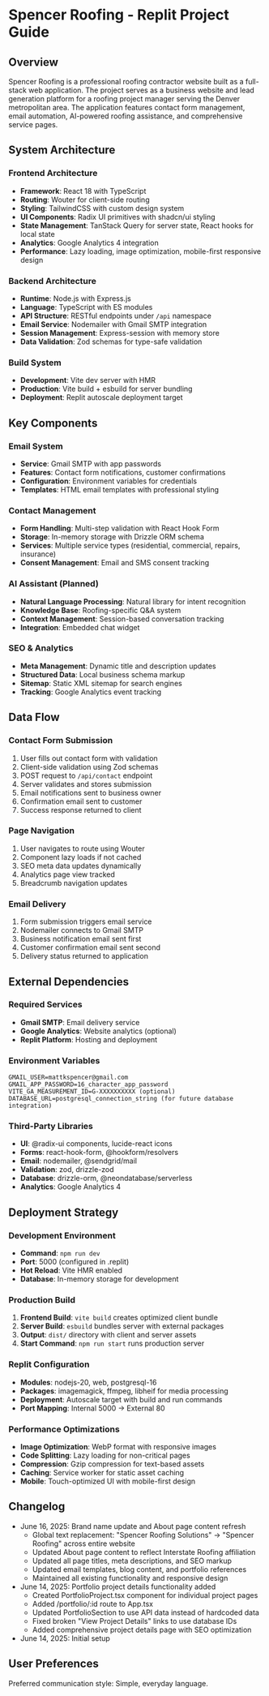 # Spencer Roofing - Replit Project Guide

## Overview

Spencer Roofing is a professional roofing contractor website built as a full-stack web application. The project serves as a business website and lead generation platform for a roofing project manager serving the Denver metropolitan area. The application features contact form management, email automation, AI-powered roofing assistance, and comprehensive service pages.

## System Architecture

### Frontend Architecture
- **Framework**: React 18 with TypeScript
- **Routing**: Wouter for client-side routing
- **Styling**: TailwindCSS with custom design system
- **UI Components**: Radix UI primitives with shadcn/ui styling
- **State Management**: TanStack Query for server state, React hooks for local state
- **Analytics**: Google Analytics 4 integration
- **Performance**: Lazy loading, image optimization, mobile-first responsive design

### Backend Architecture
- **Runtime**: Node.js with Express.js
- **Language**: TypeScript with ES modules
- **API Structure**: RESTful endpoints under `/api` namespace
- **Email Service**: Nodemailer with Gmail SMTP integration
- **Session Management**: Express-session with memory store
- **Data Validation**: Zod schemas for type-safe validation

### Build System
- **Development**: Vite dev server with HMR
- **Production**: Vite build + esbuild for server bundling
- **Deployment**: Replit autoscale deployment target

## Key Components

### Email System
- **Service**: Gmail SMTP with app passwords
- **Features**: Contact form notifications, customer confirmations
- **Configuration**: Environment variables for credentials
- **Templates**: HTML email templates with professional styling

### Contact Management
- **Form Handling**: Multi-step validation with React Hook Form
- **Storage**: In-memory storage with Drizzle ORM schema
- **Services**: Multiple service types (residential, commercial, repairs, insurance)
- **Consent Management**: Email and SMS consent tracking

### AI Assistant (Planned)
- **Natural Language Processing**: Natural library for intent recognition
- **Knowledge Base**: Roofing-specific Q&A system
- **Context Management**: Session-based conversation tracking
- **Integration**: Embedded chat widget

### SEO & Analytics
- **Meta Management**: Dynamic title and description updates
- **Structured Data**: Local business schema markup
- **Sitemap**: Static XML sitemap for search engines
- **Tracking**: Google Analytics event tracking

## Data Flow

### Contact Form Submission
1. User fills out contact form with validation
2. Client-side validation using Zod schemas
3. POST request to `/api/contact` endpoint
4. Server validates and stores submission
5. Email notifications sent to business owner
6. Confirmation email sent to customer
7. Success response returned to client

### Page Navigation
1. User navigates to route using Wouter
2. Component lazy loads if not cached
3. SEO meta data updates dynamically
4. Analytics page view tracked
5. Breadcrumb navigation updates

### Email Delivery
1. Form submission triggers email service
2. Nodemailer connects to Gmail SMTP
3. Business notification email sent first
4. Customer confirmation email sent second
5. Delivery status returned to application

## External Dependencies

### Required Services
- **Gmail SMTP**: Email delivery service
- **Google Analytics**: Website analytics (optional)
- **Replit Platform**: Hosting and deployment

### Environment Variables
```
GMAIL_USER=mattkspencer@gmail.com
GMAIL_APP_PASSWORD=16_character_app_password
VITE_GA_MEASUREMENT_ID=G-XXXXXXXXXX (optional)
DATABASE_URL=postgresql_connection_string (for future database integration)
```

### Third-Party Libraries
- **UI**: @radix-ui components, lucide-react icons
- **Forms**: react-hook-form, @hookform/resolvers
- **Email**: nodemailer, @sendgrid/mail
- **Validation**: zod, drizzle-zod
- **Database**: drizzle-orm, @neondatabase/serverless
- **Analytics**: Google Analytics 4

## Deployment Strategy

### Development Environment
- **Command**: `npm run dev`
- **Port**: 5000 (configured in .replit)
- **Hot Reload**: Vite HMR enabled
- **Database**: In-memory storage for development

### Production Build
1. **Frontend Build**: `vite build` creates optimized client bundle
2. **Server Build**: `esbuild` bundles server with external packages
3. **Output**: `dist/` directory with client and server assets
4. **Start Command**: `npm run start` runs production server

### Replit Configuration
- **Modules**: nodejs-20, web, postgresql-16
- **Packages**: imagemagick, ffmpeg, libheif for media processing
- **Deployment**: Autoscale target with build and run commands
- **Port Mapping**: Internal 5000 → External 80

### Performance Optimizations
- **Image Optimization**: WebP format with responsive images
- **Code Splitting**: Lazy loading for non-critical pages
- **Compression**: Gzip compression for text-based assets
- **Caching**: Service worker for static asset caching
- **Mobile**: Touch-optimized UI with mobile-first design

## Changelog

- June 16, 2025: Brand name update and About page content refresh
  - Global text replacement: "Spencer Roofing Solutions" → "Spencer Roofing" across entire website
  - Updated About page content to reflect Interstate Roofing affiliation
  - Updated all page titles, meta descriptions, and SEO markup
  - Updated email templates, blog content, and portfolio references
  - Maintained all existing functionality and responsive design
- June 14, 2025: Portfolio project details functionality added
  - Created PortfolioProject.tsx component for individual project pages
  - Added /portfolio/:id route to App.tsx
  - Updated PortfolioSection to use API data instead of hardcoded data
  - Fixed broken "View Project Details" links to use database IDs
  - Added comprehensive project details page with SEO optimization
- June 14, 2025: Initial setup

## User Preferences

Preferred communication style: Simple, everyday language.
